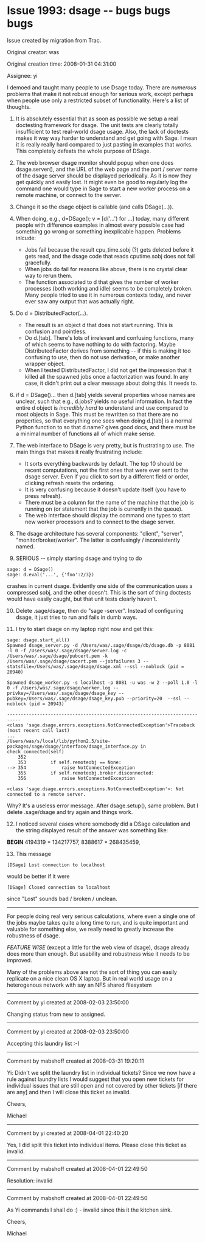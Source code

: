 # Issue 1993: dsage -- bugs bugs bugs

Issue created by migration from Trac.

Original creator: was

Original creation time: 2008-01-31 04:31:00

Assignee: yi

I demoed and taught many people to use Dsage today.  There are *numerous* problems that make it not robust enough for serious work, except perhaps when people use only a restricted subset of functionality.  Here's a list of thoughts.

   1. It is absolutely essential that as soon as possible we setup a real doctesting framework for dsage.  The unit tests are clearly totally insufficient to test real-world dsage usage.  Also, the lack of doctests makes it way way harder to understand and get going with Sage.  I mean it is really really hard compared to just pasting in examples that works.  This completely defeats the whole purpose of DSage.

   2. The web browser dsage monitor should popup when one does dsage.server(), and the URL of the web page and the port / server name of the dsage server should be displayed periodically.  As it is now they get quickly and easily lost.  It might even be good to regularly log the command one would type in Sage to start a new worker process on a remote machine, or connect to the server. 

   3. Change it so the dsage object is callable (and calls DSage(...)). 

   4. When doing, e.g., d=DSage();  v = [d('...') for ...] today, many different people with difference examples in almost every possible case had something go wrong or something inexplicable happen.  Problems inlcude:
        * Jobs fail because the result cpu_time.sobj (?) gets deleted before it gets read, and the dsage code that reads cputime.sobj does not fail gracefully. 
        * When jobs do fail for reasons like above, there is no crystal clear way to rerun them.
        * The function associated to d that gives the number of worker processes (both working and idle) seems to be completely broken.  Many people tried to use it in numerous contexts today, and never ever saw any output that was actually right. 


   5. Do d = DistributedFactor(...).  
        * The result is an object d that does not start running.  This is confusion and pointless.
        * Do d.[tab].   There's lots of irrelevant and confusing functions, many of which seems to have nothing to do with factoring.  Maybe DistributedFactor derives from something -- if this is making it too confusing to use, then do not use derivation, or make another wrapper object. 
        * When I tested DistributedFactor, I did not get the impression that it killed all the spawned jobs once a factorization was found.  In any case, it didn't print out a clear message about doing this.  It needs to. 

   6. if d = DSage()... then d.[tab] yields several properties whose names are unclear, such that e.g., d.jobs? yields no useful information.  In fact the entire d object is *incredibly hard* to understand and use compared to most objects in Sage.  This must be rewritten so that there are no properties, so that everything one sees when doing d.[tab] is a normal Python function to so that d.name? gives good docs, and there must be a minimal number of functions all of which make sense.   

   7. The web interface to DSage is very pretty, but is frustrating to use.  The main things that makes it really frustrating include:
        * It sorts everything backwards by default.  The top 10 should be recent computations, not the first ones that were ever sent to the dsage server.  Even if you click to sort by a different field or order, clicking refresh resets the ordering.
        * It is very confusing because it doesn't update itself (you have to press refresh).  
        * There must be a column for the name of the machine that the job is running on (or statement that the job is currently in the queue). 
        * The web interface should display the command one types to start new worker processors and to connect to the dsage server. 
   
   8. The dsage architecture has several components: "client", "server", "monitor/broker/worker".   The latter is confusingly / inconsistently named. 

   9. SERIOUS -- simply starting dsage and trying to do

```
sage: d = DSage()
sage: d.eval('...', {'foo':2/3})
```

crashes in current dsage.   Evidently one side of the communication uses a compressed sobj, and the other doesn't.  This is the sort of thing doctests would have easily caught, but that unit tests clearly haven't. 

  10. Delete .sage/dsage, then do "sage -server".  Instead of configuring dsage, it just tries to run and fails in dumb ways. 

  11. I try to start dsage on my laptop right now and get this:

```
sage: dsage.start_all()
Spawned dsage_server.py -d /Users/was/.sage/dsage/db/dsage.db -p 8081 -l 0 -f /Users/was/.sage/dsage/server.log -c /Users/was/.sage/dsage/pubcert.pem -k /Users/was/.sage/dsage/cacert.pem --jobfailures 3 --statsfile=/Users/was/.sage/dsage/dsage.xml --ssl --noblock (pid = 20940)

Spawned dsage_worker.py -s localhost -p 8081 -u was -w 2 --poll 1.0 -l 0 -f /Users/was/.sage/dsage/worker.log --privkey=/Users/was/.sage/dsage/dsage_key --pubkey=/Users/was/.sage/dsage/dsage_key.pub --priority=20  --ssl --noblock (pid = 20943)

---------------------------------------------------------------------------
<class 'sage.dsage.errors.exceptions.NotConnectedException'>Traceback (most recent call last)
...
/Users/was/s/local/lib/python2.5/site-packages/sage/dsage/interface/dsage_interface.py in check_connected(self)
    352         
    353         if self.remoteobj == None:
--> 354             raise NotConnectedException
    355         if self.remoteobj.broker.disconnected:
    356             raise NotConnectedException

<class 'sage.dsage.errors.exceptions.NotConnectedException'>: Not connected to a remote server.
```

Why?  It's a useless error message.  After dsage.setup(), same problem.  But I delete  .sage/dsage and try again and things work.  

 
   12. I noticed several cases where somebody did a DSage calculation and the string displayed result of the answer was something like:

 __BEGIN__
 4194319 * 134217757,
 8388617 * 268435459,

   13. This message

```
[DSage] Lost connection to localhost
```

would be better if it were

```
[DSage] Closed connection to localhost
```

since "Lost" sounds bad / broken / unclean. 

--------------

For people doing real very serious calculations, where even a single one of the jobs maybe takes quite a long time to run, and is quite important and valuable for something else, we really need to greatly increase the robustness of dsage.

*FEATURE WISE* (except a little for the web view of dsage), dsage already does more than enough.  But usability and robustness wise it needs to be improved. 

Many of the problems above are not the sort of thing you can easily replicate on a nice clean OS X laptop.  But in real world usage on a heterogenous network with say an NFS shared filesystem


---

Comment by yi created at 2008-02-03 23:50:00

Changing status from new to assigned.


---

Comment by yi created at 2008-02-03 23:50:00

Accepting this laundry list :-)


---

Comment by mabshoff created at 2008-03-31 19:20:11

Yi: Didn't we split the laundry list in individual tickets? Since we now have a rule against laundry lists I would suggest that you open new tickets for individual issues that are still open and not covered by other tickets [if there are any] and then I will close this ticket as invalid.

Cheers,

Michael


---

Comment by yi created at 2008-04-01 22:40:20

Yes, I did split this ticket into individual items. Please close this ticket as invalid.


---

Comment by mabshoff created at 2008-04-01 22:49:50

Resolution: invalid


---

Comment by mabshoff created at 2008-04-01 22:49:50

As Yi commands I shall do :) - invalid since this it the kitchen sink.

Cheers,

Michael
